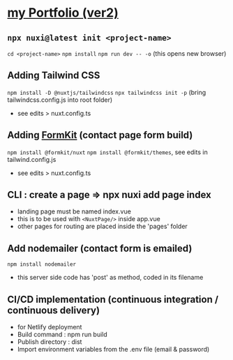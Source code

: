 # [my Portfolio (ver2)](https://portfolio-fidly.netlify.app/)

## ```npx nuxi@latest init <project-name>```

```cd <project-name>```
```npm install```
```npm run dev -- -o``` (this opens new browser)

## Adding Tailwind CSS 
```npm install -D @nuxtjs/tailwindcss```
```npx tailwindcss init -p``` (bring tailwindcss.config.js into root folder)
- see edits > nuxt.config.ts

<!-- ## Add ```<nuxt-img />``` directive
```npm install -D @nuxt/image@rc```
```npm uninstall -D @nuxt/image@rc```
- see edit > nuxt.config -->

## Adding [FormKit](https://formkit.com/getting-started/installation) (contact page form build)
```npm install @formkit/nuxt```
```npm install @formkit/themes```, see edits in tailwind.config.js
- see edits > nuxt.config.ts


## CLI :  create a page => npx nuxi add page index
- landing page must be named index.vue
- this is to be used with ```<NuxtPage/>``` inside app.vue
- other pages for routing are placed inside the 'pages' folder


## Add nodemailer (contact form is emailed)
```npm install nodemailer```
- this server side code has 'post' as method, coded in its filename

## CI/CD implementation (continuous integration / continuous delivery)
- for Netlify deployment 
- Build command : npm run build
- Publish directory : dist
- Import environment variables from the .env file (email & password)